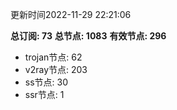 更新时间2022-11-29 22:21:06

**总订阅: 73**
**总节点: 1083**
**有效节点: 296**
- trojan节点: 62
- v2ray节点: 203
- ss节点: 30
- ssr节点: 1
